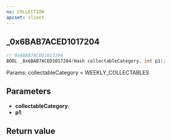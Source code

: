 ```yaml
---
ns: COLLECTION
apiset: client
---
```

## _0x6BAB7ACED1017204

```c
// 0x6BAB7ACED1017204
BOOL _0x6BAB7ACED1017204(Hash collectableCategory, int p1);
```

Params: collectableCategory = WEEKLY_COLLECTABLES

## Parameters
* **collectableCategory**:
* **p1**:

## Return value